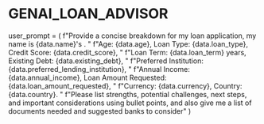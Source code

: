 # GENAI_LOAN_ADVISOR


user_prompt = (
        f"Provide a concise breakdown for my loan application, my name is {data.name}'s . "
        f"Age: {data.age}, Loan Type: {data.loan_type}, Credit Score: {data.credit_score}, "
        f"Loan Term: {data.loan_term} years, Existing Debt: {data.existing_debt}, "
        f"Preferred Institution: {data.preferred_lending_institution}, "
        f"Annual Income: {data.annual_income}, Loan Amount Requested: {data.loan_amount_requested}, "
        f"Currency: {data.currency}, Country: {data.country}. "
        f"Please list strengths, potential challenges, next steps, and important considerations using bullet points, and also give me a list of documents needed and suggested banks to consider"
    )